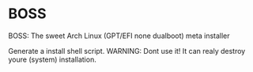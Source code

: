 # BOSS
BOSS: The sweet Arch Linux (GPT/EFI none dualboot) meta installer

Generate a install shell script.
WARNING:
Dont use it!
It can realy destroy youre (system) installation.
